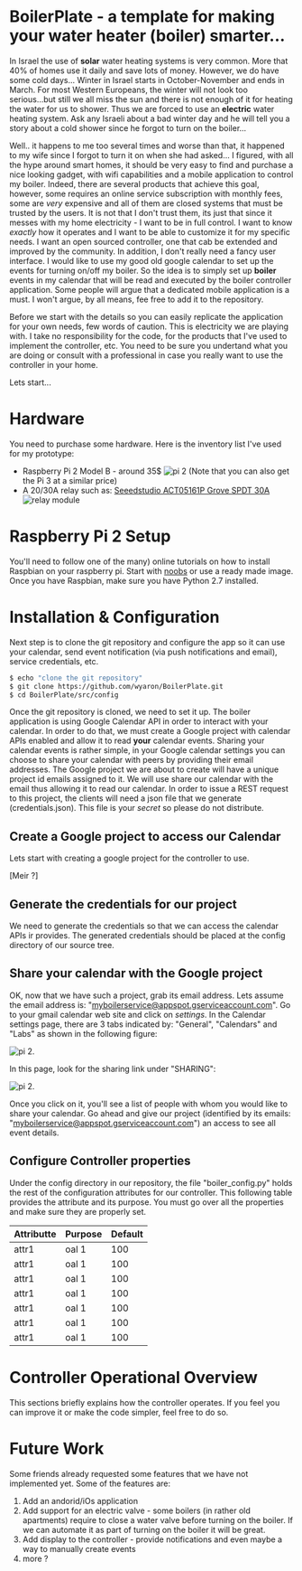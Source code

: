 
# BoilerPlate - a template for making your water heater (boiler) smarter...

In Israel the use of **solar** water heating systems is very common. More that 40% of homes use it daily and save lots of money. However, we do have some cold days... Winter in Israel starts in October-November and ends in March. For most Western Europeans, the winter will not look too serious...but still we all miss the sun and there is not enough of it for heating the water for us to shower. Thus we are forced to use an **electric** water heating system. Ask any Israeli about a bad winter day and he will tell you a story about a cold shower since he forgot to turn on the boiler...

Well.. it happens to me too several times and worse than that, it happened to my wife since I forgot to turn it on when she had asked...  I figured, with all the hype around smart homes, it should be very easy to find and purchase a nice looking gadget, with wifi capabilities and a mobile application to control my boiler. Indeed, there are several products that achieve this goal, however, some requires an online service subscription with monthly fees, some are *very* expensive and all of them are closed systems that must be trusted by the users. It is not that I don't trust them, its just that since it messes with my home electricity - I want to be in full control. I want to know *exactly* how it operates and I want to be able to customize it for my specific needs. I want an open sourced controller, one that cab be extended and improved by the community. In addition, I don't really need a fancy user interface. I would like to use my good old google calendar to set up the events for turning on/off my boiler. So the idea is to simply set up **boiler** events in my calendar that will be read and executed by the boiler controller application. Some people will argue that a dedicated mobile application is a must. I won't argue, by all means, fee free to add it to the repository. 

Before we start with the details so you can easily replicate the application for your own needs, few words of caution. This is electricity we are playing with. I take no responsibility for the code, for the products that I've used to implement the controller, etc. You need to be sure you undertand what you are doing or consult with a professional in case you really want to use the controller in your home. 

Lets start...

# Hardware 
You need to purchase some hardware. Here is the inventory list I've used for my prototype:
  - Raspberry Pi 2 Model B - around 35$ ![pi 2](https://raw.githubusercontent.com/wyaron/BoilerPlate/master/pi2.png "Pi 2 Image") (Note that you can also get the Pi 3 at a similar price) 
  - A 20/30A relay such as: [Seeedstudio ACT05161P Grove SPDT 30A](http://www.dx.com/p/seeedstudio-act05161p-grove-spdt-30a-single-pole-double-throw-relay-module-blue-green-343494#.V3OdWLt97RZ) ![relay module](https://raw.githubusercontent.com/wyaron/BoilerPlate/master/relay30A.jpg "Relay Image")

# Raspberry Pi 2 Setup

You'll need to follow one of the many) online tutorials on how to install Raspbian on your raspberry pi. Start with [noobs](https://www.raspberrypi.org/help/noobs-setup/) or use a ready made image. Once you have Raspbian, make sure you have Python 2.7 installed. 

# Installation & Configuration

Next step is to clone the git repository and configure the app so it can use your calendar, send event notification (via push notifications and email), service credentials, etc. 

```sh
$ echo "clone the git repository"
$ git clone https://github.com/wyaron/BoilerPlate.git
$ cd BoilerPlate/src/config
```

Once the git repository is cloned, we need to set it up. The boiler application is using Google Calendar API in order to interact with your calendar. In order to do that, we must create a Google project with calendar APIs enabled and allow it to read **your** calendar events. Sharing your calendar events is rather simple, in your Google calendar settings you can choose to share your calendar with peers by providing their email addresses. 
The Google project we are about to create will have a unique project id emails assigned to it. We will use share our calendar with the email thus allowing it to read our calendar. In order to issue a REST request to this project, the clients will need a json file that we generate (credentials.json). This file is your *secret* so please do not distribute. 

## Create a Google project to access our Calendar
Lets start with creating a google project for the controller to use. 

[Meir ?]

## Generate the credentials for our project
We need to generate the credentials so that we can access the calendar APIs ir provides. The generated credentials should be placed at the config directory of our source tree. 

## Share your calendar with the Google project
OK, now that we have such a project, grab its email address. Lets assume the email address is: "myboilerservice@appspot.gserviceaccount.com". Go to your gmail calendar web site and click on *settings*. In the Calendar settings page, there are 3 tabs indicated by: "General", "Calendars" and "Labs" as shown in the following  figure:

![pi 2](https://raw.githubusercontent.com/wyaron/BoilerPlate/master/calendar-setup.PNG "Calendar Tab"). 

In this page, look for the sharing link under "SHARING":

![pi 2](https://raw.githubusercontent.com/wyaron/BoilerPlate/master/sharing-tab.png "sharing").

Once you click on it, you'll see a list of people with whom you would like to share your calendar. Go ahead and give our project (identified by its emails: "myboilerservice@appspot.gserviceaccount.com") an access to see all event details. 

## Configure Controller properties

Under the config directory in our repository, the file "boiler_config.py" holds the rest of the configuration attributes for our controller. This following table provides the attribute and its purpose. You must go over all the properties and make sure they are properly set. 

| Attributte        | Purpose                            | Default                      |
| ----------------- | ---------------------------------- | ---------------------------- |
| attr1             |oal 1                            | 100                             |
| attr1             |oal 1                            | 100                             |
| attr1             |oal 1                            | 100                             |
| attr1             |oal 1                            | 100                             |
| attr1             |oal 1                            | 100                             |
| attr1             |oal 1                            | 100                             |
| attr1             |oal 1                            | 100                             |

# Controller Operational Overview
This sections briefly explains how the controller operates. If you feel you can improve it or make the code simpler, feel free to do so. 






# Future Work
Some friends already requested some features that we have not implemented yet. Some of the features are:

1. Add an andorid/iOs application
2. Add support for an electric valve - some boilers (in rather old apartments) require to close a water valve before turning on the boiler. If we can automate it as part of turning on the boiler it will be great.
3. Add display to the controller - provide notifications and even maybe a way to manually create events
4. more ?


